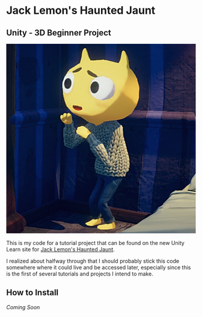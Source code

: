 # Jack Lemon's Haunted Jaunt
## Unity - 3D Beginner Project

![Jack Lemon](Assets/TutorialInfo/Icons/icon_tutorial_package.png)

This is my code for a tutorial project that can be found on the new Unity Learn site for [Jack Lemon's Haunted Jaunt](https://learn.unity.com/project/john-lemon-s-haunted-jaunt-3d-beginner).

I realized about halfway through that I should probably stick this code somewhere where it could live and be accessed later, especially since this is the first of several tutorials and projects I intend to make.

## How to Install

_Coming Soon_
